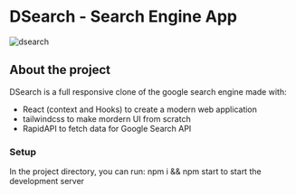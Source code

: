 # DSearch - Search Engine App

![dsearch](https://user-images.githubusercontent.com/37555228/153280895-8184ae6b-7300-46fb-bf36-f5c9bc1dc538.png)


## About the project
DSearch is a full responsive clone of the google search engine made with:
* React (context and Hooks) to create a modern web application
* tailwindcss to make mordern UI from scratch
* RapidAPI to fetch data for Google Search API


### Setup
In the project directory, you can run: npm i && npm start to start the development server
